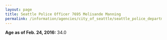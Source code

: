 ```yaml
---
layout: page
title: Seattle Police Officer 7695 Melisande Manning
permalink: /information/agencies/city_of_seattle/seattle_police_department/copbook/7695/
---
```


**Age as of Feb. 24, 2016:** 34.0
